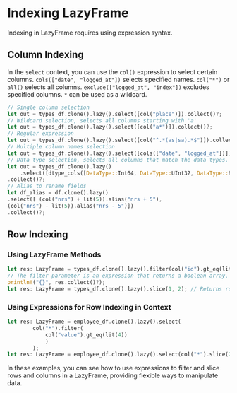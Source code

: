 # Indexing LazyFrame

Indexing in LazyFrame requires using expression syntax.

## Column Indexing

In the `select` context, you can use the `col()` expression to select certain columns. `cols(["date", "logged_at"])` selects specified names. `col("*")` or `all()` selects all columns. `exclude(["logged_at", "index"])` excludes specified columns. `*` can be used as a wildcard.

```rust
// Single column selection
let out = types_df.clone().lazy().select([col("place")]).collect()?;
// Wildcard selection, selects all columns starting with 'a'
let out = types_df.clone().lazy().select([col("a*")]).collect()?;
// Regular expression
let out = types_df.clone().lazy().select([col("^.*(as|sa).*$")]).collect()?;
// Multiple column names selection
let out = types_df.clone().lazy().select([cols(["date", "logged_at"])]).collect()?;
// Data type selection, selects all columns that match the data types.
let out = types_df.clone().lazy()
    .select([dtype_cols([DataType::Int64, DataType::UInt32, DataType::Boolean]).n_unique()])
.collect()?;
// Alias to rename fields
let df_alias = df.clone().lazy()
.select([ (col("nrs") + lit(5)).alias("nrs + 5"),
(col("nrs") - lit(5)).alias("nrs - 5")])
.collect()?;
```

## Row Indexing

### Using LazyFrame Methods

```rust
let res: LazyFrame = types_df.clone().lazy().filter(col("id").gt_eq(lit(4)));
// The filter parameter is an expression that returns a boolean array, rows with false values will be discarded.
println!("{}", res.collect()?);
let res: LazyFrame = types_df.clone().lazy().slice(1, 2); // Returns rows specified by the slice, a negative offset means counting from the end. .slice(-5,3) means selecting 3 elements starting from the 5th last element.
```

### Using Expressions for Row Indexing in Context

```rust
let res: LazyFrame = employee_df.clone().lazy().select(
        col("*").filter(
            col("value").gt_eq(lit(4))
            )
        );
let res: LazyFrame = employee_df.clone().lazy().select(col("*").slice(2,3));
```

In these examples, you can see how to use expressions to filter and slice rows and columns in a LazyFrame, providing flexible ways to manipulate data.